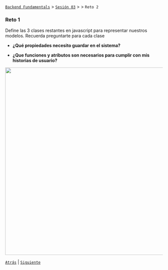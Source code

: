 [`Backend Fundamentals`](../../README.md) > [`Sesión 03`](../README.md) > > `Reto 2`
	
### Reto 1

Define las 3 clases restantes en javascript para representar nuestros modelos. Recuerda preguntarte para cada clase

- **¿Qué propiedades necesito guardar en el sistema?** 

- **¿Que funciones y atributos son necesarios para cumplir con mis historias de usuario?**

<img src="https://user-images.githubusercontent.com/13757596/87735418-138baa80-c79b-11ea-9824-1690872acd64.png" width="600">

[`Atrás`](../Ejemplo-01) | [`Siguiente`](../README.md)
